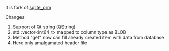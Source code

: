 It is fork of [sqlite_orm](https://github.com/fnc12/sqlite_orm)

Changes:
1. Support of Qt string (QString)
2. std::vector<int64_t> mapped to column type as BLOB
3. Method "get" now can fill already created item with data from database
4. Here only amalgamated header file
